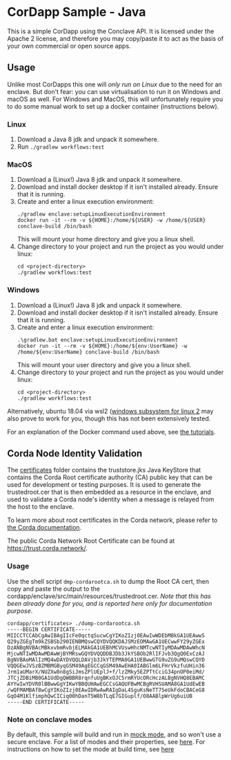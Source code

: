 # CorDapp Sample - Java

This is a simple CorDapp using the Conclave API. It is licensed under the Apache 2 license, and therefore you 
may copy/paste it to act as the basis of your own commercial or open source apps.

## Usage

Unlike most CorDapps this one will *only run on Linux* due to the need for an enclave. But don't fear: you can use 
virtualisation to run it on Windows and macOS as well. For Windows and MacOS, this will unfortunately require you to
do some manual work to set up a docker container (instructions below).

### Linux

1.  Download a Java 8 jdk and unpack it somewhere.
2.  Run `./gradlew workflows:test`

### MacOS

1.  Download a (Linux!) Java 8 jdk and unpack it somewhere.
2.  Download and install docker desktop if it isn't installed already. Ensure that it is running.
3.  Create and enter a linux execution environment:
    ```
    ./gradlew enclave:setupLinuxExecutionEnvironment
    docker run -it --rm -v ${HOME}:/home/${USER} -w /home/${USER} conclave-build /bin/bash
    ```
    This will mount your home directory and give you a linux shell.
4.  Change directory to your project and run the project as you would under linux:
    ```
    cd <project-directory>
    ./gradlew workflows:test
    ```

### Windows

1.  Download a (Linux!) Java 8 jdk and unpack it somewhere.
2.  Download and install docker desktop if it isn't installed already. Ensure that it is running.
3.  Create and enter a linux execution environment:
    ```
    .\gradlew.bat enclave:setupLinuxExecutionEnvironment
    docker run -it --rm -v ${HOME}:/home/${env:UserName} -w /home/${env:UserName} conclave-build /bin/bash
    ```
    This will mount your user directory and give you a linux shell.
4.  Change directory to your project and run the project as you would under linux:
    ```
    cd <project-directory>
    ./gradlew workflows:test
    ```

Alternatively, ubuntu 18.04 via wsl2 ([windows subsystem for linux 2](https://docs.microsoft.com/en-us/windows/wsl/install)
may also prove to work for you, though this has not been extensively tested.

For an explanation of the Docker command used above, see
[the tutorials](https://docs.conclave.net/running-hello-world.md#appendix-summary-of-docker-command-options).

## Corda Node Identity Validation
The [certificates](/certificates) folder contains the truststore.jks Java KeyStore that contains the Corda Root certificate authority (CA) public key
that can be used for development or testing purposes. It is used to generate the trustedroot.cer that
is then embedded as a resource in the enclave, and used to validate a Corda node's identity when a
message is relayed from the host to the enclave.

To learn more about root certificates in the Corda network, please refer to [the Corda documentation](https://docs.corda.net/docs/corda-os/4.7/permissioning.html).

The public Corda Network Root Certificate can be found at https://trust.corda.network/.

### Usage
Use the shell script `dmp-cordarootca.sh` to dump the Root CA cert, then copy and paste the
output to the cordapp/enclave/src/main/resources/trustedroot.cer. *Note that this has been already
done for you, and is reported here only for documentation purpose*.

```shell
cordapp/certificates> ./dump-cordarootca.sh
-----BEGIN CERTIFICATE-----
MIICCTCCAbCgAwIBAgIIcFe0qctqSucwCgYIKoZIzj0EAwIwWDEbMBkGA1UEAwwS
Q29yZGEgTm9kZSBSb290IENBMQswCQYDVQQKDAJSMzEOMAwGA1UECwwFY29yZGEx
DzANBgNVBAcMBkxvbmRvbjELMAkGA1UEBhMCVUswHhcNMTcwNTIyMDAwMDAwWhcN
MjcwNTIwMDAwMDAwWjBYMRswGQYDVQQDDBJDb3JkYSBOb2RlIFJvb3QgQ0ExCzAJ
BgNVBAoMAlIzMQ4wDAYDVQQLDAVjb3JkYTEPMA0GA1UEBwwGTG9uZG9uMQswCQYD
VQQGEwJVSzBZMBMGByqGSM49AgEGCCqGSM49AwEHA0IABGlm6LFHrVkzfuUHin36
Jrm1aUMarX/NUZXw8n8gSiJmsZPlUEplJ+f/lzZMky5EZPTtCciG34pnOP0eiMd/
JTCjZDBiMB0GA1UdDgQWBBR8rqnfuUgBKxOJC5rmRYUcORcHczALBgNVHQ8EBAMC
AYYwIwYDVR0lBBwwGgYIKwYBBQUHAwEGCCsGAQUFBwMCBgRVHSUAMA8GA1UdEwEB
/wQFMAMBAf8wCgYIKoZIzj0EAwIDRwAwRAIgDaL4SguKsNeTT7SeUkFdoCBACeG8
GqO4M1KlfimphQwCICiq00hDanT5W8bTLqE7GIGuplf/O8AABlpWrUg6uiUB
-----END CERTIFICATE-----
```

### Note on conclave modes
By default, this sample will build and run in [mock mode](https://docs.conclave.net/mockmode.html), and so won't use a
secure enclave. For a list of modes and their properties, see [here](https://docs.conclave.net/enclave-modes.html).
For instructions on how to set the mode at build time, see [here](running-hello-world.html#beyond-mock-mode)
